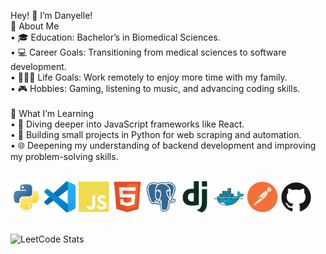 <!---
DanyelleH/DanyelleH is a ✨ special ✨ repository because its `README.md` (this file) appears on your GitHub profile.
You can click the Preview link to take a look at your changes.
--->
Hey! 👋 I’m Danyelle!<br>
🌟 About Me<br>
    •	🎓 Education: Bachelor’s in Biomedical Sciences.<br>
    •	💻 Career Goals: Transitioning from medical sciences to software development.<br>
    •	👩‍👧‍👦 Life Goals: Work remotely to enjoy more time with my family.<br>
    •	🎮 Hobbies: Gaming, listening to music, and advancing coding skills.<br><br>
🌱 What I’m Learning<br>
    •	🚀 Diving deeper into JavaScript frameworks like React. <br>
    •	🐍 Building small projects in Python for web scraping and automation. <br>
    •	🌐 Deepening my understanding of backend development and improving my problem-solving skills.<br><br>

<a href="#"><img src="https://raw.githubusercontent.com/devicons/devicon/ca28c779441053191ff11710fe24a9e6c23690d6/icons/python/python-original.svg" width="50"></a>
<a href="#"><img src="https://raw.githubusercontent.com/devicons/devicon/ca28c779441053191ff11710fe24a9e6c23690d6/icons/vscode/vscode-original.svg" width="50"></a>
<a href="#"><img src="https://raw.githubusercontent.com/devicons/devicon/ca28c779441053191ff11710fe24a9e6c23690d6/icons/javascript/javascript-plain.svg" width="50"></a>
<a href="#"><img src="https://raw.githubusercontent.com/devicons/devicon/ca28c779441053191ff11710fe24a9e6c23690d6/icons/html5/html5-original.svg" width="50"></a>
<a href="#"><img src="https://raw.githubusercontent.com/devicons/devicon/ca28c779441053191ff11710fe24a9e6c23690d6/icons/postgresql/postgresql-plain.svg" width="50"></a>
<a href="#"><img src="https://raw.githubusercontent.com/devicons/devicon/ca28c779441053191ff11710fe24a9e6c23690d6/icons/django/django-plain.svg" width="50"></a>
<a href="#"><img src="https://raw.githubusercontent.com/devicons/devicon/ca28c779441053191ff11710fe24a9e6c23690d6/icons/docker/docker-original.svg" width="50"></a>
<a href="#"><img src="https://raw.githubusercontent.com/devicons/devicon/ca28c779441053191ff11710fe24a9e6c23690d6/icons/postman/postman-original.svg" width="50"></a>
<a href="#"><img src="https://raw.githubusercontent.com/devicons/devicon/ca28c779441053191ff11710fe24a9e6c23690d6/icons/github/github-original.svg" width="50"></a><br><br>

</div>

![LeetCode Stats](https://leetcard.jacoblin.cool/DanyelleH?theme=radical&font=Comic%20Neue&ext=heatmap)

